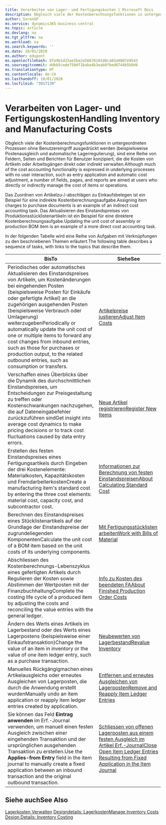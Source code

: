 ```yaml
---
title: Verarbeiten von Lager- und Fertigungskosten | Microsoft Docs
description: Obgleich viele der Kostenberechnungsfunktionen in untergeordneten Prozessen ohne Benutzereingriff ausgedrückt werden (beispielsweise Postenausgleich und automatische Lagerregulierung), sind eine Reihe von Feldern, Seiten und Berichten für Benutzer konzipiert, die die Kosten von Artikeln oder Arbeitsgängen direkt oder indirekt verwalten.
author: SorenGP
ms.service: dynamics365-business-central
ms.topic: article
ms.devlang: na
ms.tgt_pltfrm: na
ms.workload: na
ms.search.keywords: ''
ms.date: 10/01/2020
ms.author: edupont
ms.openlocfilehash: 8fe9b1d25ae5be2a56678181d8ca03a9807e9543
ms.sourcegitcommit: ddbb5cede750df1baba4b3eab8fbed6744b5b9d6
ms.translationtype: HT
ms.contentlocale: de-CH
ms.lasthandoff: 10/01/2020
ms.locfileid: "3917139"
---
```

# <a name="handling-inventory-and-manufacturing-costs"></a><span data-ttu-id="9129f-103">Verarbeiten von Lager- und Fertigungskosten</span><span class="sxs-lookup"><span data-stu-id="9129f-103">Handling Inventory and Manufacturing Costs</span></span>
<span data-ttu-id="9129f-104">Obgleich viele der Kostenberechnungsfunktionen in untergeordneten Prozessen ohne Benutzereingriff ausgedrückt werden (beispielsweise Postenausgleich und automatische Lagerregulierung), sind eine Reihe von Feldern, Seiten und Berichten für Benutzer konzipiert, die die Kosten von Artikeln oder Arbeitsgängen direkt oder indirekt verwalten.</span><span class="sxs-lookup"><span data-stu-id="9129f-104">Although much of the cost accounting functionality is expressed in underlying processes with no user interaction, such as entry application and automatic cost adjustment, a number of fields, pages, and reports are aimed at users who directly or indirectly manage the cost of items or operations.</span></span>  

 <span data-ttu-id="9129f-105">Das Zuordnen von Artikelzu-/-abschlägen zu Einkaufsbelegen ist ein Beispiel für eine indirekte Kostenberechnungsaufgabe.</span><span class="sxs-lookup"><span data-stu-id="9129f-105">Assigning item charges to purchase documents is an example of an indirect cost accounting task.</span></span> <span data-ttu-id="9129f-106">Das Aktualisieren des Einstandspreises von Produktionsstücklistenartikeln ist ein Beispiel für eine direktere Kostenberechnungsaufgabe.</span><span class="sxs-lookup"><span data-stu-id="9129f-106">Updating the unit cost of assembly or production BOM item is an example of a more direct cost accounting task.</span></span>  

 <span data-ttu-id="9129f-107">In der folgenden Tabelle wird eine Reihe von Aufgaben mit Verknüpfungen zu den beschriebenen Themen erläutert.</span><span class="sxs-lookup"><span data-stu-id="9129f-107">The following table describes a sequence of tasks, with links to the topics that describe them.</span></span>   

|<span data-ttu-id="9129f-108">**Bis**</span><span class="sxs-lookup"><span data-stu-id="9129f-108">**To**</span></span>|<span data-ttu-id="9129f-109">**Siehe**</span><span class="sxs-lookup"><span data-stu-id="9129f-109">**See**</span></span>|  
|------------|-------------|  
|<span data-ttu-id="9129f-110">Periodisches oder automatisches Aktualisieren des Einstandspreises von Artikeln, um Kostenänderungen bei eingehenden Posten (beispielsweise Posten für Einkäufe oder gefertigte Artikel) an die zugehörigen ausgehenden Posten (beispielsweise Verbrauch oder Umlagerung) weiterzugeben</span><span class="sxs-lookup"><span data-stu-id="9129f-110">Periodically or automatically update the unit cost of one or multiple items to forward any cost changes from inbound entries, such as those for purchases or production output, to the related outbound entries, such as consumption or transfers.</span></span>|[<span data-ttu-id="9129f-111">Artikelpreise justieren</span><span class="sxs-lookup"><span data-stu-id="9129f-111">Adjust Item Costs</span></span>](inventory-how-adjust-item-costs.md)|  
|<span data-ttu-id="9129f-112">Verschaffen eines Überblicks über die Dynamik des durchschnittlichen Einstandspreises, um Entscheidungen zur Preisgestaltung zu treffen oder Kostenschwankungen nachzugehen, die auf Dateneingabefehler zurückzuführen sind</span><span class="sxs-lookup"><span data-stu-id="9129f-112">Get insight into average cost dynamics to make pricing decisions or to track cost fluctuations caused by data entry errors.</span></span>|[<span data-ttu-id="9129f-113">Neue Artikel registrieren</span><span class="sxs-lookup"><span data-stu-id="9129f-113">Register New Items</span></span>](inventory-how-register-new-items.md)|  
|<span data-ttu-id="9129f-114">Erstellen des festen Einstandspreises eines Fertigungsartikels durch Eingeben der drei Kostenelemente: Materialkosten, Kapazitätskosten und Fremdarbeiterkosten</span><span class="sxs-lookup"><span data-stu-id="9129f-114">Create a manufacturing item's standard cost by entering the three cost elements: material cost, capacity cost, and subcontractor cost.</span></span>|[<span data-ttu-id="9129f-115">Informationen zur Berechnung von festen Einstandspreisen</span><span class="sxs-lookup"><span data-stu-id="9129f-115">About Calculating Standard Cost</span></span>](finance-about-calculating-standard-cost.md)|  
|<span data-ttu-id="9129f-116">Berechnen des Einstandspreises eines Stücklistenartikels auf der Grundlage der Einstandspreise der zugrundeliegenden Komponenten</span><span class="sxs-lookup"><span data-stu-id="9129f-116">Calculate the unit cost of a BOM item based on the unit costs of its underlying components.</span></span>|[<span data-ttu-id="9129f-117">Mit Fertigungsstücklisten arbeiten</span><span class="sxs-lookup"><span data-stu-id="9129f-117">Work with Bills of Material</span></span>](inventory-how-work-BOMs.md)|  
|<span data-ttu-id="9129f-118">Abschliessen des Kostenberechnungs-Lebenszyklus eines gefertigten Artikels durch Regulieren der Kosten sowie Abstimmen der Wertposten mit der Finanzbuchhaltung</span><span class="sxs-lookup"><span data-stu-id="9129f-118">Complete the costing life cycle of a produced item by adjusting the costs and reconciling the value entries with the general ledger.</span></span>|[<span data-ttu-id="9129f-119">Info zu Kosten des beendeten FA</span><span class="sxs-lookup"><span data-stu-id="9129f-119">About Finished Production Order Costs</span></span>](finance-about-finished-production-order-costs.md)|  
|<span data-ttu-id="9129f-120">Ändern des Werts eines Artikels im Lagerbestand oder des Werts eines Lagerpostens (beispielsweise einer Einkaufstransaktion)</span><span class="sxs-lookup"><span data-stu-id="9129f-120">Change the value of an item in inventory or the value of one item ledger entry, such as a purchase transaction.</span></span>|[<span data-ttu-id="9129f-121">Neubewerten von Lagerbestand</span><span class="sxs-lookup"><span data-stu-id="9129f-121">Revalue Inventory</span></span>](inventory-how-revalue-inventory.md)|
|<span data-ttu-id="9129f-122">Manuelles Rückgängigmachen eines Artikelausgleichs oder erneutes Ausgleichen von Lagerposten, die durch die Anwendung erstellt wurden</span><span class="sxs-lookup"><span data-stu-id="9129f-122">Manually undo an item application or reapply item ledger entries created by application.</span></span>|[<span data-ttu-id="9129f-123">Entfernen und erneutes Ausgleichen von Lagerposten</span><span class="sxs-lookup"><span data-stu-id="9129f-123">Remove and Reapply Item Ledger Entries</span></span>](finance-how-to-remove-and-reapply-item-entries.md)|  
|<span data-ttu-id="9129f-124">Sie können das Feld **Eintrag anwenden** im Erf.-Journal verwenden, um manuell einen festen Ausgleich zwischen einer eingehenden Transaktion und der ursprünglichen ausgehenden Transaktion zu erstellen.</span><span class="sxs-lookup"><span data-stu-id="9129f-124">Use the **Applies-from Entry** field in the item journal to manually create a fixed application between an inbound transaction and the original outbound transaction.</span></span>|[<span data-ttu-id="9129f-125">Schliessen von offenen Lagerposten aus einem festen Ausgleich im Artikel Erf.-Journal</span><span class="sxs-lookup"><span data-stu-id="9129f-125">Close Open Item Ledger Entries Resulting from Fixed Application in the Item Journal</span></span>](finance-how-to-close-open-item-ledger-entries-resulting-from-fixed-application-in-the-item-journal.md)|  

## <a name="see-also"></a><span data-ttu-id="9129f-126">Siehe auch</span><span class="sxs-lookup"><span data-stu-id="9129f-126">See Also</span></span>  
<span data-ttu-id="9129f-127">[Lagerkosten Verwalten](finance-manage-inventory-costs.md)
[Designdetails: Lagerkosten](design-details-inventory-costing.md)</span><span class="sxs-lookup"><span data-stu-id="9129f-127">[Manage Inventory Costs](finance-manage-inventory-costs.md)
[Design Details: Inventory Costing](design-details-inventory-costing.md)</span></span>
